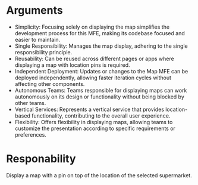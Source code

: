# Arguments
- Simplicity: Focusing solely on displaying the map simplifies the development process for this MFE, making its codebase focused and easier to maintain.
- Single Responsibility: Manages the map display, adhering to the single responsibility principle.
- Reusability: Can be reused across different pages or apps where displaying a map with location pins is required.
- Independent Deployment: Updates or changes to the Map MFE can be deployed independently, allowing faster iteration cycles without affecting other components.
- Autonomous Teams: Teams responsible for displaying maps can work autonomously on its design or functionality without being blocked by other teams.
- Vertical Services: Represents a vertical service that provides location-based functionality, contributing to the overall user experience.
- Flexibility: Offers flexibility in displaying maps, allowing teams to customize the presentation according to specific requirements or preferences.

# Responability
Display a map with a pin on top of the location of the selected supermarket.
